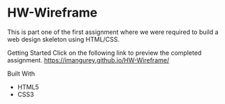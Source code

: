 # HW-Wireframe
This is part one of the first assignment where we were required to build a web design skeleton using HTML/CSS.

Getting Started
Click on the following link to preview the completed assignment.
 https://imangurey.github.io/HW-Wireframe/

Built With
* HTML5
* CSS3
